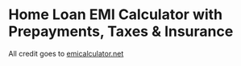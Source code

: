 # Home Loan EMI Calculator with Prepayments, Taxes & Insurance

All credit goes to [emicalculator.net](https://emicalculator.net/home-loan-emi-calculator)